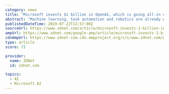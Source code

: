```yaml
---
category: news
title: "Microsoft invests $1 billion in OpenAI, which is going all-in on Azure"
abstract: "Machine learning, task automation and robotics are already widely ... Microsoft and OpenAI also are engaging in an \"exclusive multi-year computing partnership\" to build new Azure AI supercomputing technologies, which will go towards OpenAI's efforts ..."
publishedDateTime: 2019-07-22T13:57:00Z
sourceUrl: https://www.zdnet.com/article/microsoft-invests-1-billion-in-openai-which-is-going-all-in-on-azure/
ampUrl: https://www.zdnet.com/google-amp/article/microsoft-invests-1-billion-in-openai-which-is-going-all-in-on-azure/
cdnAmpUrl: https://www-zdnet-com.cdn.ampproject.org/c/s/www.zdnet.com/google-amp/article/microsoft-invests-1-billion-in-openai-which-is-going-all-in-on-azure/
type: article
score: 73

provider:
  name: ZDNet
  id: zdnet.com

topics:
  - AI
  - Microsoft AI
---
```

